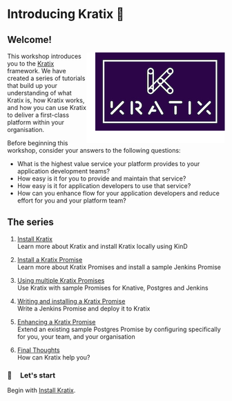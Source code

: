 # Introducing Kratix 🎉

## Welcome!

<img
  align="right"
  src="assets/images/logo_300_with-padding.png"
  alt="Kratix logo"
/>

This workshop introduces you to the [Kratix](https://www.kratix.io) framework. We have created a series of tutorials that build up your understanding of what Kratix is, how Kratix works, and how you can use Kratix to deliver a first-class platform within your organisation.

Before beginning this workshop, consider your answers to the following questions:

* What is the highest value service your platform provides to your application development teams?
* How easy is it for you to provide and maintain that service?
* How easy is it for application developers to use that service?
* How can you enhance flow for your application developers and reduce effort for you and your platform team?


## The series

1. [Install Kratix](/installing-kratix/) <br />
Learn more about Kratix and install Kratix locally using KinD

1. [Install a Kratix Promise](/installing-a-promise/) <br />
Learn more about Kratix Promises and install a sample Jenkins Promise

1. [Using multiple Kratix Promises](/using-multiple-promises/) <br />
Use Kratix with sample Promises for Knative, Postgres and Jenkins

1. [Writing and installing a Kratix Promise](/writing-a-promise/) <br />
Write a Jenkins Promise and deploy it to Kratix

1. [Enhancing a Kratix Promise](/enhancing-a-promise/) <br />
Extend an existing sample Postgres Promise by configuring specifically for you, your team, and your organisation

1. [Final Thoughts](/final-thoughts/) <br />
How can Kratix help you?

### 🥁 &nbsp; &nbsp; Let's start
Begin with [Install Kratix](/installing-kratix/).
